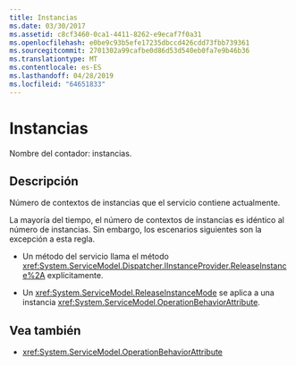 ```yaml
---
title: Instancias
ms.date: 03/30/2017
ms.assetid: c8cf3460-0ca1-4411-8262-e9ecaf7f0a31
ms.openlocfilehash: e0be9c93b5efe17235dbccd426cdd73fbb739361
ms.sourcegitcommit: 2701302a99cafbe0d86d53d540eb0fa7e9b46b36
ms.translationtype: MT
ms.contentlocale: es-ES
ms.lasthandoff: 04/28/2019
ms.locfileid: "64651833"
---
```

# <a name="instances"></a>Instancias
Nombre del contador: instancias.  
  
## <a name="description"></a>Descripción  
 Número de contextos de instancias que el servicio contiene actualmente.  
  
 La mayoría del tiempo, el número de contextos de instancias es idéntico al número de instancias. Sin embargo, los escenarios siguientes son la excepción a esta regla.  
  
- Un método del servicio llama el método <xref:System.ServiceModel.Dispatcher.IInstanceProvider.ReleaseInstance%2A> explícitamente.  
  
- Un <xref:System.ServiceModel.ReleaseInstanceMode> se aplica a una instancia <xref:System.ServiceModel.OperationBehaviorAttribute>.  
  
## <a name="see-also"></a>Vea también

- <xref:System.ServiceModel.OperationBehaviorAttribute>
